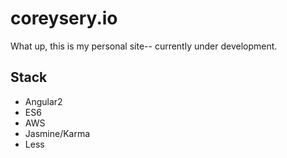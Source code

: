 # coreysery.io

  What up, this is my personal site-- currently under development.

## Stack  
  * Angular2
  * ES6
  * AWS
  * Jasmine/Karma
  * Less
